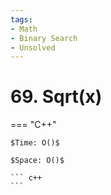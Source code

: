 ```yaml
---
tags:
- Math
- Binary Search
- Unsolved
---
```



# 69. Sqrt(x)

=== "C++"

    $Time: O()$

    $Space: O()$

    ``` c++
    ```